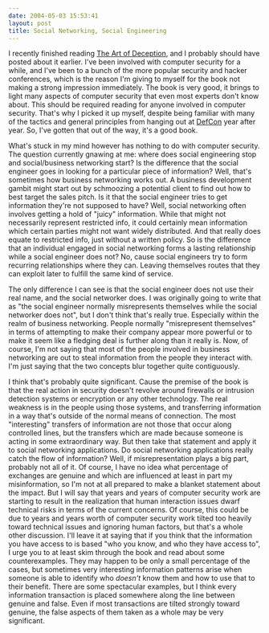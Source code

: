 ```yaml
---
date: 2004-05-03 15:53:41
layout: post
title: Social Networking, Social Engineering
---
```


I recently finished reading [The Art of Deception](http://www.wiley.com/WileyCDA/WileyTitle/productCd-0471237124.html), and I probably should have posted about it earlier. I've been involved with computer security for a while, and I've been to a bunch of the more popular security and hacker conferences, which is the reason I'm giving to myself for the book not making a strong impression immediately. The book is very good, it brings to light many aspects of computer security that even most experts don't know about. This should be required reading for anyone involved in computer security. That's why I picked it up myself, despite being familiar with many of the tactics and general principles from hanging out at [DefCon](http://www.defcon.org/) year after year. So, I've gotten that out of the way, it's a good book.

What's stuck in my mind however has nothing to do with computer security. The question currently gnawing at me: where does social engineering stop and social/business networking start? Is the difference that the social engineer goes in looking for a particular piece of information? Well, that's sometimes how business networking works out. A business development gambit might start out by schmoozing a potential client to find out how to best target the sales pitch. Is it that the social engineer tries to get information they're not supposed to have? Well, social networking often involves getting a hold of "juicy" information. While that might not necessarily represent restricted info, it could certainly mean information which certain parties might not want widely distributed. And that really does equate to restricted info, just without a written policy. So is the difference that an individual engaged in social networking forms a lasting relationship while a social engineer does not? No, cause social engineers try to form recurring relationships where they can. Leaving themselves routes that they can exploit later to fulfill the same kind of service.

The only difference I can see is that the social engineer does not use their real name, and the social networker does. I was originally going to write that as "the social engineer normally misrepresents themselves while the social networker does not", but I don't think that's really true. Especially within the realm of business networking. People normally "misrepresent themselves" in terms of attempting to make their company appear more powerful or to make it seem like a fledging deal is further along than it really is. Now, of course, I'm not saying that most of the people involved in business networking are out to steal information from the people they interact with. I'm just saying that the two concepts blur together quite contiguously.

I think that's probably quite significant. Cause the premise of the book is that the real action in security doesn't revolve around firewalls or intrusion detection systems or encryption or any other technology. The real weakness is in the people using those systems, and transferring information in a way that's outside of the normal means of connection. The most "interesting" transfers of information are not those that occur along controlled lines, but the transfers which are made because someone is acting in some extraordinary way. But then take that statement and apply it to social networking applications. Do social networking applications really catch the flow of information? Well, if misrepresentation plays a big part, probably not all of it. Of course, I have no idea what percentage of exchanges are genuine and which are influenced at least in part my misinformation, so I'm not at all prepared to make a blanket statement about the impact. But I will say that years and years of computer security work are starting to result in the realization that human interaction issues dwarf technical risks in terms of the current concerns. Of course, this could be due to years and years worth of computer security work tilted too heavily toward technical issues and ignoring human factors, but that's a whole other discussion. I'll leave it at saying that if you think that the information you have access to is based "who you know, and who they have access to", I urge you to at least skim through the book and read about some counterexamples. They may happen to be only a small percentage of the cases, but sometimes very interesting information patterns arise when someone is able to identify who _doesn't_ know them and how to use that to their benefit. There are some spectacular examples, but I think every information transaction is placed somewhere along the line between genuine and false. Even if most transactions are tilted strongly toward genuine, the false aspects of them taken as a whole may be very significant.
